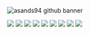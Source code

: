 ![asands94 github banner](https://i.imgur.com/6ZLpVmD.png)

![](https://img.shields.io/badge/JavaScript-informational?style=for-the-badge&logo=JavaScript&logoColor=white&color=ffe71c)
![](https://img.shields.io/badge/HTML5-informational?style=for-the-badge&logo=HTML5&logoColor=white&color=f7640f)
![](https://img.shields.io/badge/CSS3-informational?style=for-the-badge&logo=CSS3&logoColor=white&color=256fff)
![](https://img.shields.io/badge/React-informational?style=for-the-badge&logo=React&logoColor=white&color=21c1ff)
![](https://img.shields.io/badge/NodeJs-informational?style=for-the-badge&logo=Node.js&logoColor=white&color=54b22b)
![](https://img.shields.io/badge/Express-informational?style=for-the-badge&logo=Express&logoColor=white&color=inactive)
![](https://img.shields.io/badge/MongoDB-informational?style=for-the-badge&logo=MongoDB&logoColor=white&color=38761d)
![](https://img.shields.io/badge/Python-informational?style=for-the-badge&logo=Python&logoColor=yellow&color=blue)
![](https://img.shields.io/badge/Django-informational?style=for-the-badge&logo=Django&logoColor=white&color=success)

<!-- ![](https://img.shields.io/badge/JQuery-informational?style=for-the-badge&logo=JQuery&logoColor=white&color=blue) -->


<!--
**asands94/asands94** is a ✨ _special_ ✨ repository because its `README.md` (this file) appears on your GitHub profile.

Here are some ideas to get you started:

- 🔭 I’m currently working on ...
- 🌱 I’m currently learning ...
- 👯 I’m looking to collaborate on ...
- 🤔 I’m looking for help with ...
- 💬 Ask me about ...
- 📫 How to reach me: ...
- 😄 Pronouns: ...
- ⚡ Fun fact: ...
-->
